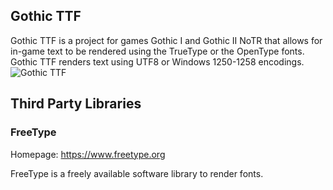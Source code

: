 ## Gothic TTF

Gothic TTF is a project for games Gothic I and Gothic II NoTR that allows for in-game text to be rendered using the TrueType or the OpenType fonts.
Gothic TTF renders text using UTF8 or Windows 1250-1258 encodings.
![Gothic TTF](https://i.ibb.co/ggLcGSF/1.png)

## Third Party Libraries

### FreeType

Homepage: https://www.freetype.org

FreeType is a freely available software library to render fonts.